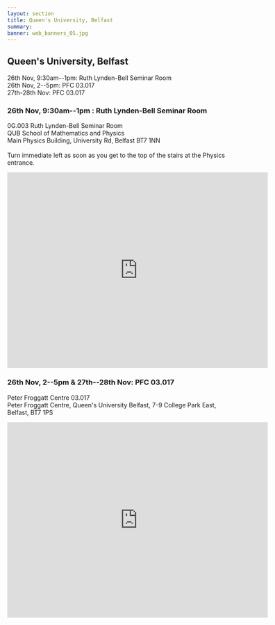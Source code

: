 ```yaml
---
layout: section
title: Queen's University, Belfast
summary: 
banner: web_banners_05.jpg
---
```



## Queen's University, Belfast

26th Nov, 9:30am--1pm: Ruth Lynden-Bell Seminar Room<br />
26th Nov, 2--5pm: PFC 03.017<br />
27th-28th Nov: PFC 03.017<br />



### 26th Nov, 9:30am--1pm : Ruth Lynden-Bell Seminar Room
0G.003 Ruth Lynden-Bell Seminar Room<br />
QUB School of Mathematics and Physics<br />
Main Physics Building, University Rd, Belfast BT7 1NN<br />
<br />
Turn immediate left as soon as you get to the top of the stairs at the Physics entrance.

<iframe src="https://www.google.com/maps/embed?pb=!1m14!1m8!1m3!1d866.4112683167845!2d-5.934632614616878!3d54.584064786300544!3m2!1i1024!2i768!4f13.1!3m3!1m2!1s0x4861091566373413%3A0xb9a5a512590504!2sQUB%20School%20of%20Mathematics%20and%20Physics!5e1!3m2!1sen!2suk!4v1732557747296!5m2!1sen!2suk" width="600" height="450" style="border:0;" allowfullscreen="" loading="lazy" referrerpolicy="no-referrer-when-downgrade"></iframe>

### 26th Nov, 2--5pm  & 27th--28th Nov: PFC 03.017

Peter Froggatt Centre 03.017<br />
Peter Froggatt Centre, Queen's University Belfast, 7-9 College Park East, Belfast, BT7 1PS

<iframe src="https://www.google.com/maps/embed?pb=!1m18!1m12!1m3!1d2336.1793090380042!2d-5.936051523164216!3d54.58469917267424!2m3!1f0!2f0!3f0!3m2!1i1024!2i768!4f13.1!3m3!1m2!1s0x486108efde6570dd%3A0x9ed1910675dd5799!2sPeter%20Froggatt%20Centre!5e1!3m2!1sen!2suk!4v1727787049342!5m2!1sen!2suk" width="600" height="450" style="border:0;" allowfullscreen="" loading="lazy" referrerpolicy="no-referrer-when-downgrade"></iframe>
